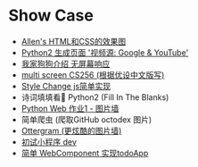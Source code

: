 # Show Case

- [Allen's HTML和CSS的效果图](https://allentango.github.io/show2show/case1/my_page.html)
- [Python2 生成页面 '视频源: Google & YouTube'](https://allentango.github.io/show2show/movie-website/index.html)
- [我家狗狗介绍 无屏幕响应](https://allentango.github.io/show2show/fend-animal-trading-cards/card.html)
- [multi screen CS256 (根据优设中文版写)](https://allentango.github.io/show2show/multi-screen-site/index.html)
- [Style Change js简单实现](https://allentango.github.io/show2show/layoutchange/resume.html)
- 诗词填填看👀 Python2 (Fill In The Blanks)
- [Python Web 作业1 - 图片墙](https://allentango.github.io/show2show/PythonWeb/homework-1/level1homework.html)
- 简单爬虫 (爬取GitHub octodex 图片)
- [Ottergram (更炫酷的图片墙)](https://allentango.github.io/show2show/ottergram/index.html)
- [初试小程序 dev](https://github.com/AllenTango/show2show/fungo)
- [简单 WebComponent 实现todoApp](https://allentango.github.io/show2show/TodoApp/index.html)
